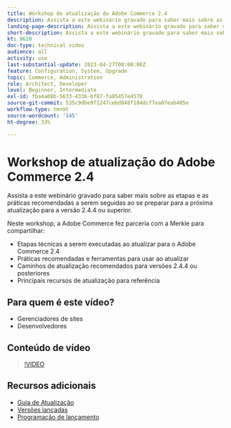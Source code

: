 ```yaml
---
title: Workshop de atualização do Adobe Commerce 2.4
description: Assista a este webinário gravado para saber mais sobre as etapas de atualização e as práticas recomendadas do Adobe Commerce 2.4.4 ou superior.
landing-page-description: Assista a este webinário gravado para saber mais sobre as etapas de atualização e as práticas recomendadas do Adobe Commerce 2.4.
short-description: Assista a este webinário gravado para saber mais sobre as etapas de atualização e as práticas recomendadas do Adobe Commerce 2.4.
kt: 9620
doc-type: technical video
audience: all
activity: use
last-substantial-update: 2023-04-27T00:00:00Z
feature: Configuration, System, Upgrade
topic: Commerce, Administration
role: Architect, Developer
level: Beginner, Intermediate
exl-id: fba4a08b-5633-433b-bf87-fa85457e4578
source-git-commit: 535c9dbe9f1247cebd848f184dcf7ea07eab405e
workflow-type: tm+mt
source-wordcount: '145'
ht-degree: 33%

---
```


# Workshop de atualização do Adobe Commerce 2.4

Assista a este webinário gravado para saber mais sobre as etapas e as práticas recomendadas a serem seguidas ao se preparar para a próxima atualização para a versão 2.4.4 ou superior.

Neste workshop, a Adobe Commerce fez parceria com a Merkle para compartilhar:

- Etapas técnicas a serem executadas ao atualizar para o Adobe Commerce 2.4
- Práticas recomendadas e ferramentas para usar ao atualizar
- Caminhos de atualização recomendados para versões 2.4.4 ou posteriores
- Principais recursos de atualização para referência

## Para quem é este vídeo?

- Gerenciadores de sites
- Desenvolvedores

## Conteúdo de vídeo

>[!VIDEO](https://video.tv.adobe.com/v/340038?quality=12&learn=on)

## Recursos adicionais

- [Guia de Atualização](https://experienceleague.adobe.com/docs/commerce-operations/upgrade-guide/overview.html?lang=pt-BR)
- [Versões lançadas](https://experienceleague.adobe.com/docs/commerce-operations/release/versions.html?lang=pt-BR)
- [Programação de lançamento](https://experienceleague.adobe.com/docs/commerce-operations/release/planning/schedule.html?lang=pt-BR)
